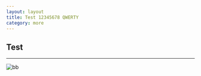 ```yaml
---
layout: layout
title: Test 12345678 QWERTY
category: more
---
```



## Test

--------

![bb](http://bylinebeat.com)
